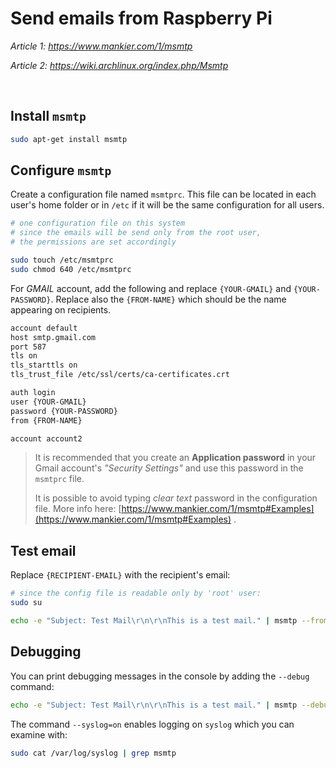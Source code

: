 # Send emails from Raspberry Pi

*Article 1: https://www.mankier.com/1/msmtp*

*Article 2: https://wiki.archlinux.org/index.php/Msmtp*

<br>

## Install `msmtp`

``` bash
sudo apt-get install msmtp
```

## Configure `msmtp`

Create a configuration file named `msmtprc`. This file can be located in each user's home folder or in `/etc` if it will be the same configuration for all users.
``` bash
# one configuration file on this system
# since the emails will be send only from the root user,
# the permissions are set accordingly

sudo touch /etc/msmtprc
sudo chmod 640 /etc/msmtprc
```

For *GMAIL* account, add the following and replace `{YOUR-GMAIL}` and `{YOUR-PASSWORD}`.
Replace also the `{FROM-NAME}` which should be the name appearing on recipients.
``` bash
account default
host smtp.gmail.com
port 587
tls on
tls_starttls on
tls_trust_file /etc/ssl/certs/ca-certificates.crt

auth login
user {YOUR-GMAIL}
password {YOUR-PASSWORD}
from {FROM-NAME}

account account2
```

> It is recommended that you create an **Application password** in your Gmail account's *"Security Settings"* and use this password in the `msmtprc` file.
> 
> It is possible to avoid typing *clear text* password in the configuration file. More info here: [https://www.mankier.com/1/msmtp#Examples](https://www.mankier.com/1/msmtp#Examples) .


## Test email

Replace `{RECIPIENT-EMAIL}` with the recipient's email:
``` bash
# since the config file is readable only by 'root' user:
sudo su

echo -e "Subject: Test Mail\r\n\r\nThis is a test mail." | msmtp --from=default --syslog=on -t {RECIPIENT-EMAIL}
```

## Debugging

You can print debugging messages in the console by adding the `--debug` command:

``` bash
echo -e "Subject: Test Mail\r\n\r\nThis is a test mail." | msmtp --debug --from=default --syslog=on -t {RECIPIENT-EMAIL}
```

The command `--syslog=on` enables logging on `syslog` which you can examine with:
``` bash
sudo cat /var/log/syslog | grep msmtp
```

<br>
